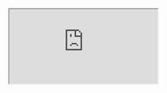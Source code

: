 <iframe src="https://docs.google.com/document/d/e/2PACX-1vR9IfWKYJoD90XlYY2g3BX5HZ_XSpa97vTUxwP7WqaqIZIeVHnIeciv1_q7xonEZMZHNqi_jpDUKfEg/pub?embedded=true"></iframe>
